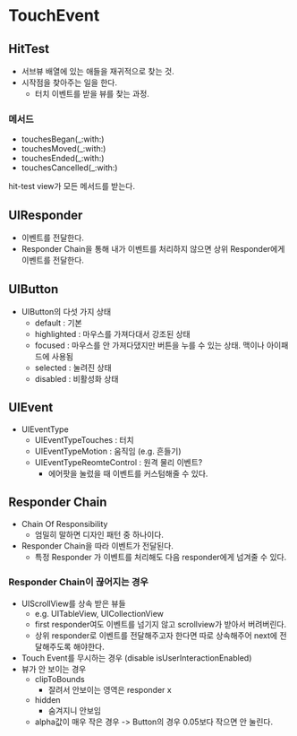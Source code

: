 # TouchEvent
## HitTest

- 서브뷰 배열에 있는 애들을 재귀적으로 찾는 것.
- 시작점을 찾아주는 일을 한다.
  - 터치 이벤트를 받을 뷰를 찾는 과정.

### 메서드

- touchesBegan(\_:with:)
- touchesMoved(\_:with:)
- touchesEnded(\_:with:)
- touchesCancelled(\_:with:)

hit-test view가 모든 메서드를 받는다.
## UIResponder

- 이벤트를 전달한다.
- Responder Chain을 통해 내가 이벤트를 처리하지 않으면 상위 Responder에게 이벤트를 전달한다.

## UIButton

- UIButton의 다섯 가지 상태
  - default : 기본
  - highlighted : 마우스를 가져다대서 강조된 상태
  - focused : 마우스를 안 가져다댔지만 버튼을 누를 수 있는 상태. 맥이나 아이패드에 사용됨
  - selected : 눌려진 상태
  - disabled : 비활성화 상태

## UIEvent
- UIEventType
  - UIEventTypeTouches : 터치
  - UIEventTypeMotion : 움직임 (e.g. 흔들기)
  - UIEventTypeReomteControl : 원격 물리 이벤트?
    - 에어팟을 눌렀을 때 이벤트를 커스텀해줄 수 있다.

## Responder Chain

- Chain Of Responsibility
  - 엄밀히 말하면 디자인 패턴 중 하나이다.
- Responder Chain을 따라 이벤트가 전달된다.
  - 특정 Responder 가 이벤트를 처리해도 다음 responder에게 넘겨줄 수 있다.

### Responder Chain이 끊어지는 경우

- UIScrollView를 상속 받은 뷰들
  - e.g. UITableView, UICollectionView
  - first responder여도 이벤트를 넘기지 않고 scrollview가 받아서 버려버린다.
  - 상위 responder로 이벤트를 전달해주고자 한다면 따로 상속해주어 next에 전달해주도록 해야한다.
- Touch Event를 무시하는 경우 (disable isUserInteractionEnabled)
- 뷰가 안 보이는 경우
  - clipToBounds
    - 잘려서 안보이는 영역은 responder x
  - hidden
    - 숨겨지니 안보임
  - alpha값이 매우 작은 경우 -> Button의 경우 0.05보다 작으면 안 눌린다.
